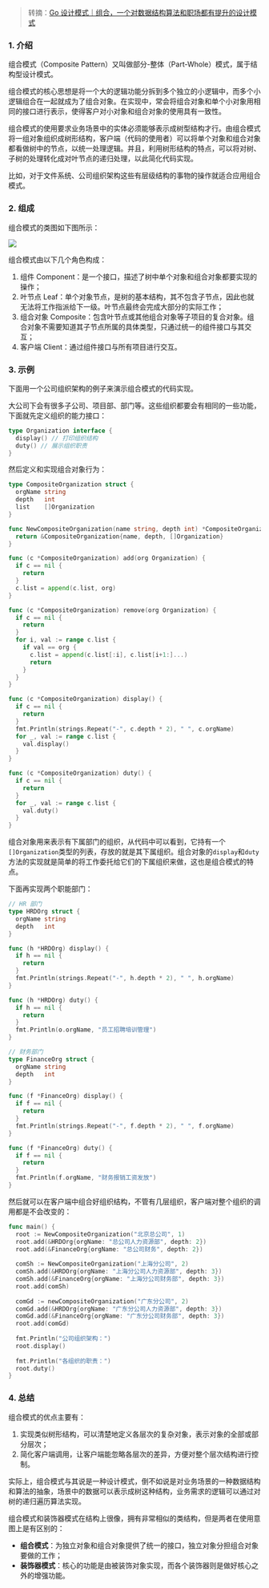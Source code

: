 > 转摘：[Go 设计模式｜组合，一个对数据结构算法和职场都有提升的设计模式](https://mp.weixin.qq.com/s/JKWbyr4Yt7A6l1nFsANUcQ)

### 1. 介绍

组合模式（Composite Pattern）又叫做部分-整体（Part-Whole）模式，属于结构型设计模式。

组合模式的核心思想是将一个大的逻辑功能分拆到多个独立的小逻辑中，而多个小逻辑组合在一起就成为了组合对象。在实现中，常会将组合对象和单个小对象用相同的接口进行表示，使得客户对小对象和组合对象的使用具有一致性。

组合模式的使用要求业务场景中的实体必须能够表示成树型结构才行。由组合模式将一组对象组织成树形结构，客户端（代码的使用者）可以将单个对象和组合对象都看做树中的节点，以统一处理逻辑。并且，利用树形结构的特点，可以将对树、子树的处理转化成对叶节点的递归处理，以此简化代码实现。

比如，对于文件系统、公司组织架构这些有层级结构的事物的操作就适合应用组合模式。

### 2. 组成

组合模式的类图如下图所示：

![](https://cnd.qiniu.lin07ux.cn/markdown/1673959009)

组合模式由以下几个角色构成：

1. 组件 Component：是一个接口，描述了树中单个对象和组合对象都要实现的操作；
2. 叶节点 Leaf：单个对象节点，是树的基本结构，其不包含子节点，因此也就无法将工作指派给下一级。叶节点最终会完成大部分的实际工作；
3. 组合对象 Composite：包含叶节点或其他组合对象等子项目的复合对象。组合对象不需要知道其子节点所属的具体类型，只通过统一的组件接口与其交互；
4. 客户端 Client：通过组件接口与所有项目进行交互。

### 3. 示例

下面用一个公司组织架构的例子来演示组合模式的代码实现。

大公司下会有很多子公司、项目部、部门等。这些组织都要会有相同的一些功能，下面就先定义组织的能力接口：

```go
type Organization interface {
  display() // 打印组织结构
  duty() // 展示组织职责
}
```

然后定义和实现组合对象行为：

```go
type CompositeOrganization struct {
  orgName string
  depth   int
  list    []Organization
}

func NewCompositeOrganization(name string, depth int) *CompositeOrganization {
  return &CompositeOrganization{name, depth, []Organization}
}

func (c *CompositeOrganization) add(org Organization) {
  if c == nil {
    return
  }
  c.list = append(c.list, org)
}

func (c *CompositeOrganization) remove(org Organization) {
  if c == nil {
    return
  }
  for i, val := range c.list {
    if val == org {
      c.list = append(c.list[:i], c.list[i+1:]...)
      return
    }
  }
}

func (c *CompositeOrganization) display() {
  if c == nil {
    return
  }
  fmt.Println(strings.Repeat("-", c.depth * 2), " ", c.orgName)
  for _, val := range c.list {
    val.display()
  }
}

func (c *CompositeOrganization) duty() {
  if c == nil {
    return
  }
  for _, val := range c.list {
    val.duty()
  }
}
```

组合对象用来表示有下属部门的组织，从代码中可以看到，它持有一个`[]Organization`类型的列表，存放的就是其下属组织。组合对象的`display`和`duty`方法的实现就是简单的将工作委托给它们的下属组织来做，这也是组合模式的特点。

下面再实现两个职能部门：

```go
// HR 部门
type HRDOrg struct {
  orgName string
  depth   int
}

func (h *HRDOrg) display() {
  if h == nil {
    return
  }
  fmt.Println(strings.Repeat("-", h.depth * 2), " ", h.orgName)
}

func (h *HRDOrg) duty() {
  if h == nil {
    return
  }
  fmt.Println(o.orgName, "员工招聘培训管理")
}

// 财务部门
type FinanceOrg struct {
  orgName string
  depth   int
}

func (f *FinanceOrg) display() {
  if f == nil {
    return
  }
  fmt.Println(strings.Repeat("-", f.depth * 2), " ", f.orgName)
}

func (f *FinanceOrg) duty() {
  if f == nil {
    return
  }
  fmt.Println(f.orgName, "财务报销工资发放")
}
```

然后就可以在客户端中组合好组织结构，不管有几层组织，客户端对整个组织的调用都是不会改变的：

```go
func main() {
  root := NewCompositeOrganization("北京总公司", 1)
  root.add(&HRDOrg{orgName: "总公司人力资源部", depth: 2})
  root.add(&FinanceOrg{orgName: "总公司财务", depth: 2})
  
  comSh := NewCompositeOrganization("上海分公司", 2)
  comSh.add(&HRDOrg{orgName: "上海分公司人力资源部", depth: 3})
  comSh.add(&FinanceOrg{orgName: "上海分公司财务部", depth: 3})
  root.add(comSh)
  
  comGd := newCompositeOrganization("广东分公司", 2)
  comGd.add(&HRDOrg{orgName: "广东分公司人力资源部", depth: 3})
  comGd.add(&FinanceOrg{orgName: "广东分公司财务部", depth: 3})
  root.add(comGd)
  
  fmt.Println("公司组织架构：")
  root.display()
  
  fmt.Println("各组织的职责：")
  root.duty()
}
```

### 4. 总结

组合模式的优点主要有：

1. 实现类似树形结构，可以清楚地定义各层次的复杂对象，表示对象的全部或部分层次；
2. 简化客户端调用，让客户端能忽略各层次的差异，方便对整个层次结构进行控制。

实际上，组合模式与其说是一种设计模式，倒不如说是对业务场景的一种数据结构和算法的抽象，场景中的数据可以表示成树这种结构，业务需求的逻辑可以通过对树的递归遍历算法实现。

组合模式和装饰器模式在结构上很像，拥有非常相似的类结构，但是两者在使用意图上是有区别的：

* **组合模式**：为独立对象和组合对象提供了统一的接口，独立对象分担组合对象要做的工作；
* **装饰器模式**：核心的功能是由被装饰对象实现，而各个装饰器则是做好核心之外的增强功能。

